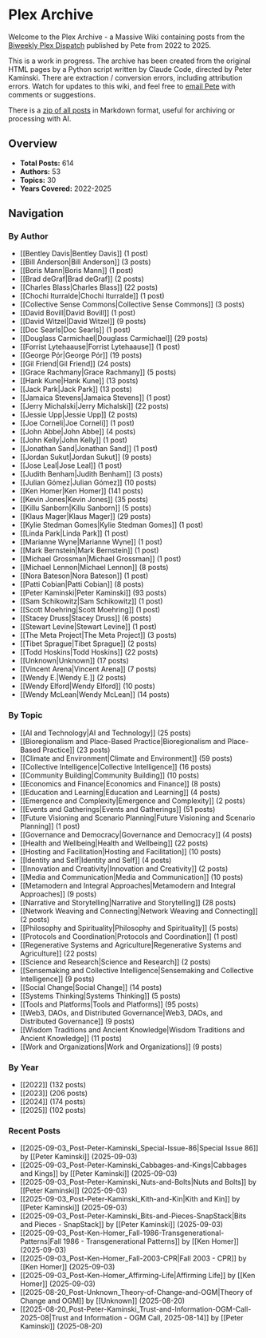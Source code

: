 # Plex Archive

Welcome to the Plex Archive - a Massive Wiki containing posts from the [Biweekly Plex Dispatch](https://plex.collectivesensecommons.org/) published by Pete from 2022 to 2025.

This is a work in progress. The archive has been created from the original HTML pages by a Python script written by Claude Code, directed by Peter Kaminski. There are extraction / conversion errors, including attribution errors. Watch for updates to this wiki, and feel free to [email Pete](mailto:kaminski@istori.com) with comments or suggestions.

There is a [zip of all posts](/plex-archive-posts.zip) in Markdown format, useful for archiving or processing with AI.

## Overview

- **Total Posts:** 614
- **Authors:** 53
- **Topics:** 30
- **Years Covered:** 2022-2025

## Navigation

### By Author
- [[Bentley Davis|Bentley Davis]] (1 post)
- [[Bill Anderson|Bill Anderson]] (3 posts)
- [[Boris Mann|Boris Mann]] (1 post)
- [[Brad deGraf|Brad deGraf]] (2 posts)
- [[Charles Blass|Charles Blass]] (22 posts)
- [[Chochi Iturralde|Chochi Iturralde]] (1 post)
- [[Collective Sense Commons|Collective Sense Commons]] (3 posts)
- [[David Bovill|David Bovill]] (1 post)
- [[David Witzel|David Witzel]] (9 posts)
- [[Doc Searls|Doc Searls]] (1 post)
- [[Douglass Carmichael|Douglass Carmichael]] (29 posts)
- [[Forrist Lytehaause|Forrist Lytehaause]] (1 post)
- [[George Pór|George Pór]] (19 posts)
- [[Gil Friend|Gil Friend]] (24 posts)
- [[Grace Rachmany|Grace Rachmany]] (5 posts)
- [[Hank Kune|Hank Kune]] (13 posts)
- [[Jack Park|Jack Park]] (13 posts)
- [[Jamaica Stevens|Jamaica Stevens]] (1 post)
- [[Jerry Michalski|Jerry Michalski]] (22 posts)
- [[Jessie Upp|Jessie Upp]] (2 posts)
- [[Joe Corneli|Joe Corneli]] (1 post)
- [[John Abbe|John Abbe]] (4 posts)
- [[John Kelly|John Kelly]] (1 post)
- [[Jonathan Sand|Jonathan Sand]] (1 post)
- [[Jordan Sukut|Jordan Sukut]] (9 posts)
- [[Jose Leal|Jose Leal]] (1 post)
- [[Judith Benham|Judith Benham]] (3 posts)
- [[Julian Gómez|Julian Gómez]] (10 posts)
- [[Ken Homer|Ken Homer]] (141 posts)
- [[Kevin Jones|Kevin Jones]] (35 posts)
- [[Killu Sanborn|Killu Sanborn]] (5 posts)
- [[Klaus Mager|Klaus Mager]] (29 posts)
- [[Kylie Stedman Gomes|Kylie Stedman Gomes]] (1 post)
- [[Linda Park|Linda Park]] (1 post)
- [[Marianne Wyne|Marianne Wyne]] (1 post)
- [[Mark Bernstein|Mark Bernstein]] (1 post)
- [[Michael Grossman|Michael Grossman]] (1 post)
- [[Michael Lennon|Michael Lennon]] (8 posts)
- [[Nora Bateson|Nora Bateson]] (1 post)
- [[Patti Cobian|Patti Cobian]] (8 posts)
- [[Peter Kaminski|Peter Kaminski]] (93 posts)
- [[Sam Schikowitz|Sam Schikowitz]] (1 post)
- [[Scott Moehring|Scott Moehring]] (1 post)
- [[Stacey Druss|Stacey Druss]] (6 posts)
- [[Stewart Levine|Stewart Levine]] (1 post)
- [[The Meta Project|The Meta Project]] (3 posts)
- [[Tibet Sprague|Tibet Sprague]] (2 posts)
- [[Todd Hoskins|Todd Hoskins]] (22 posts)
- [[Unknown|Unknown]] (17 posts)
- [[Vincent Arena|Vincent Arena]] (7 posts)
- [[Wendy E.|Wendy E.]] (2 posts)
- [[Wendy Elford|Wendy Elford]] (10 posts)
- [[Wendy McLean|Wendy McLean]] (14 posts)

### By Topic
- [[AI and Technology|AI and Technology]] (25 posts)
- [[Bioregionalism and Place-Based Practice|Bioregionalism and Place-Based Practice]] (23 posts)
- [[Climate and Environment|Climate and Environment]] (59 posts)
- [[Collective Intelligence|Collective Intelligence]] (16 posts)
- [[Community Building|Community Building]] (10 posts)
- [[Economics and Finance|Economics and Finance]] (8 posts)
- [[Education and Learning|Education and Learning]] (4 posts)
- [[Emergence and Complexity|Emergence and Complexity]] (2 posts)
- [[Events and Gatherings|Events and Gatherings]] (51 posts)
- [[Future Visioning and Scenario Planning|Future Visioning and Scenario Planning]] (1 post)
- [[Governance and Democracy|Governance and Democracy]] (4 posts)
- [[Health and Wellbeing|Health and Wellbeing]] (22 posts)
- [[Hosting and Facilitation|Hosting and Facilitation]] (10 posts)
- [[Identity and Self|Identity and Self]] (4 posts)
- [[Innovation and Creativity|Innovation and Creativity]] (2 posts)
- [[Media and Communication|Media and Communication]] (10 posts)
- [[Metamodern and Integral Approaches|Metamodern and Integral Approaches]] (9 posts)
- [[Narrative and Storytelling|Narrative and Storytelling]] (28 posts)
- [[Network Weaving and Connecting|Network Weaving and Connecting]] (2 posts)
- [[Philosophy and Spirituality|Philosophy and Spirituality]] (5 posts)
- [[Protocols and Coordination|Protocols and Coordination]] (1 post)
- [[Regenerative Systems and Agriculture|Regenerative Systems and Agriculture]] (22 posts)
- [[Science and Research|Science and Research]] (2 posts)
- [[Sensemaking and Collective Intelligence|Sensemaking and Collective Intelligence]] (9 posts)
- [[Social Change|Social Change]] (14 posts)
- [[Systems Thinking|Systems Thinking]] (5 posts)
- [[Tools and Platforms|Tools and Platforms]] (95 posts)
- [[Web3, DAOs, and Distributed Governance|Web3, DAOs, and Distributed Governance]] (9 posts)
- [[Wisdom Traditions and Ancient Knowledge|Wisdom Traditions and Ancient Knowledge]] (11 posts)
- [[Work and Organizations|Work and Organizations]] (9 posts)

### By Year
- [[2022]] (132 posts)
- [[2023]] (206 posts)
- [[2024]] (174 posts)
- [[2025]] (102 posts)


### Recent Posts

- [[2025-09-03_Post-Peter-Kaminski_Special-Issue-86|Special Issue 86]] by [[Peter Kaminski]] (2025-09-03)
- [[2025-09-03_Post-Peter-Kaminski_Cabbages-and-Kings|Cabbages and Kings]] by [[Peter Kaminski]] (2025-09-03)
- [[2025-09-03_Post-Peter-Kaminski_Nuts-and-Bolts|Nuts and Bolts]] by [[Peter Kaminski]] (2025-09-03)
- [[2025-09-03_Post-Peter-Kaminski_Kith-and-Kin|Kith and Kin]] by [[Peter Kaminski]] (2025-09-03)
- [[2025-09-03_Post-Peter-Kaminski_Bits-and-Pieces-SnapStack|Bits and Pieces - SnapStack]] by [[Peter Kaminski]] (2025-09-03)
- [[2025-09-03_Post-Ken-Homer_Fall-1986-Transgenerational-Patterns|Fall 1986 - Transgenerational Patterns]] by [[Ken Homer]] (2025-09-03)
- [[2025-09-03_Post-Ken-Homer_Fall-2003-CPR|Fall 2003 - CPR]] by [[Ken Homer]] (2025-09-03)
- [[2025-09-03_Post-Ken-Homer_Affirming-Life|Affirming Life]] by [[Ken Homer]] (2025-09-03)
- [[2025-08-20_Post-Unknown_Theory-of-Change-and-OGM|Theory of Change and OGM]] by [[Unknown]] (2025-08-20)
- [[2025-08-20_Post-Peter-Kaminski_Trust-and-Information-OGM-Call-2025-08|Trust and Information - OGM Call, 2025-08-14]] by [[Peter Kaminski]] (2025-08-20)

